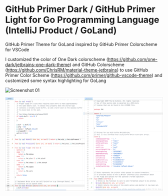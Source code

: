# GitHub Primer Dark / GitHub Primer Light for Go Programming Language (IntelliJ Product / GoLand)
GitHub Primer Theme for GoLand inspired by GitHub Primer Colorscheme for VSCode

I customized the color of One Dark colorscheme (https://github.com/one-dark/jetbrains-one-dark-theme) and GitHub Colorscheme (https://github.com/ChrisRM/material-theme-jetbrains) to use GitHub Primer Color Scheme (https://github.com/primer/github-vscode-theme) and customized some syntax highlighting for GoLang

![Screenshot 01](https://plugins.jetbrains.com/files/14484/screenshot_22700.png)

![Screenshot 02](https://raw.githubusercontent.com/n0nz/github-primer-goland/master/Light.png)

